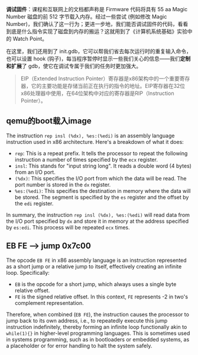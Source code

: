 **调试固件**：课程和互联网上的文档都声称是 Firmware 代码将具有 55 aa Magic Number 磁盘的前 512 字节载入内存。经过一些尝试 (例如修改 Magic Number)，我们确认了这一行为；更进一步地，我们能否调试固件的代码，看看到底是什么指令实现了磁盘到内存的搬运？这就用到了《计算机系统基础》实验中的 Watch Point。

在这里，我们还用到了 init.gdb，它可以帮我们省去每次运行时的重复输入命令，也可以设置 hook (钩子)，每当程序暂停时显示一些我们关心的信息——我们**定制和扩展**了 gdb，使它在调试专属于我们的任务时更加强大。

> EIP（Extended Instruction Pointer）寄存器是x86架构中的一个重要寄存器，它的主要功能是存储当前正在执行的指令的地址。EIP寄存器在32位x86处理器中使用，在64位架构中对应的寄存器是RIP（Instruction Pointer）。


## qemu的boot载入image

The instruction `rep insl (%dx), %es:(%edi)` is an assembly language instruction used in x86 architecture. Here's a breakdown of what it does:

- `rep`: This is a repeat prefix. It tells the processor to repeat the following instruction a number of times specified by the `ecx` register.
- `insl`: This stands for "input string long". It reads a double word (4 bytes) from an I/O port.
- `(%dx)`: This specifies the I/O port from which the data will be read. The port number is stored in the `dx` register.
- `%es:(%edi)`: This specifies the destination in memory where the data will be stored. The segment is specified by the `es` register and the offset by the `edi` register.

In summary, the instruction `rep insl (%dx), %es:(%edi)` will read data from the I/O port specified by `dx` and store it in memory at the address specified by `es:edi`. This process will be repeated `ecx` times.

## EB FE --> jump 0x7c00
The opcode `EB FE` in x86 assembly language is an instruction represented as a short jump or a relative jump to itself, effectively creating an infinite loop. Specifically:

- `EB` is the opcode for a short jump, which always uses a single byte relative offset.
- `FE` is the signed relative offset. In this context, `FE` represents -2 in two's complement representation.

Therefore, when combined (`EB FE`), the instruction causes the processor to jump back to its own address, i.e., to repeatedly execute this jump instruction indefinitely, thereby forming an infinite loop functionally akin to `while(1){}` in higher-level programming languages. This is sometimes used in systems programming, such as in bootloaders or embedded systems, as a placeholder or for error handling to halt the system safely.